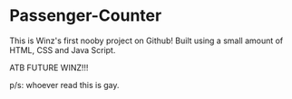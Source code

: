 # Passenger-Counter

This is Winz's first nooby project on Github! Built using a small amount of HTML, CSS and Java Script.

ATB FUTURE WINZ!!!

p/s: whoever read this is gay.
